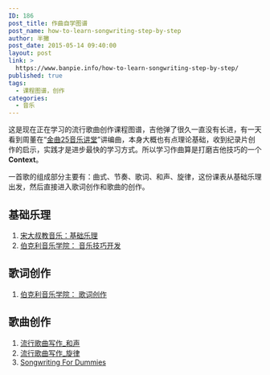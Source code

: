 ```yaml
---
ID: 186
post_title: 作曲自学图谱
post_name: how-to-learn-songwriting-step-by-step
author: 半撇
post_date: 2015-05-14 09:40:00
layout: post
link: >
  https://www.banpie.info/how-to-learn-songwriting-step-by-step/
published: true
tags:
  - 课程图谱，创作
categories:
  - 音乐
---
```

这是现在正在学习的流行歌曲创作课程图谱，吉他弹了很久一直没有长进，有一天看到周董在“[金曲25音乐讲堂][1]”讲编曲，本身大概也有点理论基础，收到纪录片创作的启示，实践才是进步最快的学习方式。所以学习作曲算是打磨吉他技巧的一个**Context**。

一首歌的组成部分主要有：曲式、节奏、歌词、和声、旋律，这份课表从基础乐理出发，然后直接进入歌词创作和歌曲的创作。

## 基础乐理

1.  [宋大叔教音乐：基础乐理][2]
2.  [伯克利音乐学院： 音乐技巧开发][3]

## 歌词创作

1.  [伯克利音乐学院： 歌词创作][4]

## 歌曲创作

1.  [流行歌曲写作_和声][5]
2.  [流行歌曲写作_旋律][6]
3.  [Songwriting For Dummies][7]

 [1]: http://v.youku.com/v_show/id_XNzQzNjQ3MTA4.html
 [2]: http://www.songdashu.cn/news1.asp?lm2=68&lmname=0&open=1&n=30&tj=0&hot=0
 [3]: https://www.coursera.org/course/musicianship
 [4]: https://www.coursera.org/course/songwriting
 [5]: http://book.douban.com/subject/5280377/
 [6]: http://book.douban.com/subject/5296349/
 [7]: https://book.douban.com/subject/5309021/